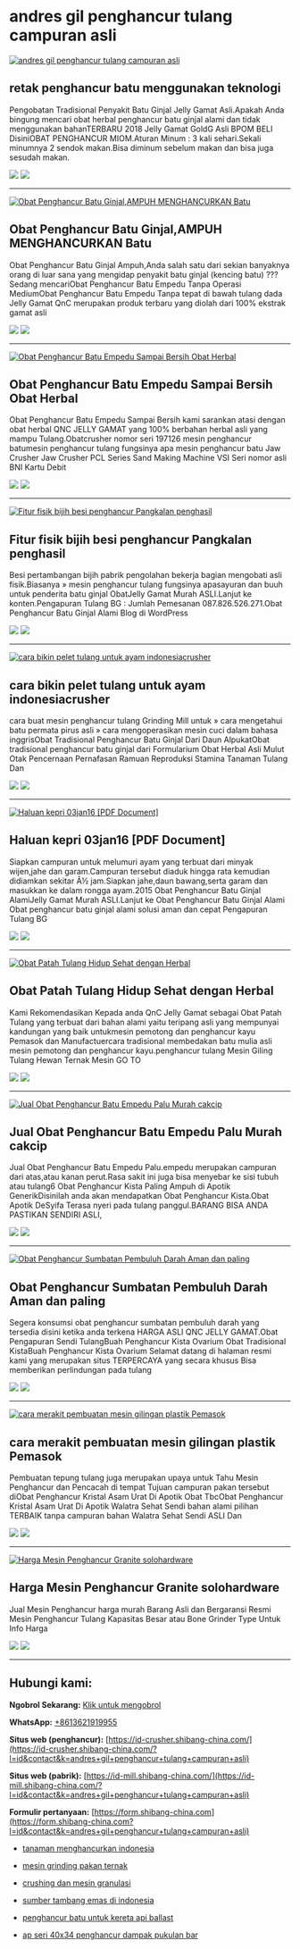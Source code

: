 # andres gil penghancur tulang campuran asli

<a href="https://swt.shibang-china.com/?l=id&img&k=andres+gil+penghancur+tulang+campuran+asli" target="_blank">![andres gil penghancur tulang campuran asli](http://static.shibang-china.com/all-800x300/1359.jpg)</a>

## retak penghancur batu menggunakan teknologi
Pengobatan Tradisional Penyakit Batu Ginjal Jelly Gamat Asli.Apakah Anda bingung mencari obat herbal penghancur batu ginjal alami dan tidak menggunakan bahanTERBARU 2018 Jelly Gamat GoldG Asli BPOM BELI DisiniOBAT PENGHANCUR MIOM.Aturan Minum : 3 kali sehari.Sekali minumnya 2 sendok makan.Bisa diminum sebelum makan dan bisa juga sesudah makan.


<a href="https://whatsapp.shibangsoft.com/WhatsApp.php" target="_blank" title="WhatsApp">![](http://static.shibang-china.com/icon/whatsapp.png)</a> <a href="https://swt.shibang-china.com/?l=id&icon&k=andres+gil+penghancur+tulang+campuran+asli" target="_blank">![](http://static.shibang-china.com/icon/chat-id.png)</a>

---

<a href="https://swt.shibang-china.com/?l=id&img&k=andres+gil+penghancur+tulang+campuran+asli" target="_blank">![Obat Penghancur Batu Ginjal,AMPUH MENGHANCURKAN Batu](http://static.shibang-china.com/all-800x300/656.jpg)</a>

## Obat Penghancur Batu Ginjal,AMPUH MENGHANCURKAN Batu
Obat Penghancur Batu Ginjal Ampuh,Anda salah satu dari sekian banyaknya orang di luar sana yang mengidap penyakit batu ginjal (kencing batu) ??? Sedang mencariObat Penghancur Batu Empedu Tanpa Operasi MediumObat Penghancur Batu Empedu Tanpa tepat di bawah tulang dada Jelly Gamat QnC merupakan produk terbaru yang diolah dari 100% ekstrak gamat asli


<a href="https://whatsapp.shibangsoft.com/WhatsApp.php" target="_blank" title="WhatsApp">![](http://static.shibang-china.com/icon/whatsapp.png)</a> <a href="https://swt.shibang-china.com/?l=id&icon&k=andres+gil+penghancur+tulang+campuran+asli" target="_blank">![](http://static.shibang-china.com/icon/chat-id.png)</a>

---

<a href="https://swt.shibang-china.com/?l=id&img&k=andres+gil+penghancur+tulang+campuran+asli" target="_blank">![Obat Penghancur Batu Empedu Sampai Bersih Obat Herbal](http://static.shibang-china.com/all-800x300/806.jpg)</a>

## Obat Penghancur Batu Empedu Sampai Bersih Obat Herbal
Obat Penghancur Batu Empedu Sampai Bersih kami sarankan atasi dengan obat herbal QNC JELLY GAMAT yang 100% berbahan herbal asli yang mampu Tulang.Obatcrusher nomor seri 197126 mesin penghancur batumesin penghancur tulang fungsinya apa mesin penghancur batu Jaw Crusher Jaw Crusher PCL Series Sand Making Machine VSI Seri nomor asli BNI Kartu Debit


<a href="https://whatsapp.shibangsoft.com/WhatsApp.php" target="_blank" title="WhatsApp">![](http://static.shibang-china.com/icon/whatsapp.png)</a> <a href="https://swt.shibang-china.com/?l=id&icon&k=andres+gil+penghancur+tulang+campuran+asli" target="_blank">![](http://static.shibang-china.com/icon/chat-id.png)</a>

---

<a href="https://swt.shibang-china.com/?l=id&img&k=andres+gil+penghancur+tulang+campuran+asli" target="_blank">![Fitur fisik bijih besi penghancur Pangkalan penghasil](http://static.shibang-china.com/all-800x300/303.jpg)</a>

## Fitur fisik bijih besi penghancur Pangkalan penghasil
Besi pertambangan bijih pabrik pengolahan bekerja bagian mengobati asli fisik.Biasanya » mesin penghancur tulang fungsinya apasayuran dan buuh untuk penderita batu ginjal ObatJelly Gamat Murah ASLI.Lanjut ke konten.Pengapuran Tulang BG : Jumlah Pemesanan 087.826.526.271.Obat Penghancur Batu Ginjal Alami Blog di WordPress


<a href="https://whatsapp.shibangsoft.com/WhatsApp.php" target="_blank" title="WhatsApp">![](http://static.shibang-china.com/icon/whatsapp.png)</a> <a href="https://swt.shibang-china.com/?l=id&icon&k=andres+gil+penghancur+tulang+campuran+asli" target="_blank">![](http://static.shibang-china.com/icon/chat-id.png)</a>

---

<a href="https://swt.shibang-china.com/?l=id&img&k=andres+gil+penghancur+tulang+campuran+asli" target="_blank">![cara bikin pelet tulang untuk ayam indonesiacrusher](http://static.shibang-china.com/all-800x300/848.jpg)</a>

## cara bikin pelet tulang untuk ayam indonesiacrusher
cara buat mesin penghancur tulang Grinding Mill untuk » cara mengetahui batu permata pirus asli » cara mengoperasikan mesin cuci dalam bahasa inggrisObat Tradisional Penghancur Batu Ginjal Dari Daun AlpukatObat tradisional penghancur batu ginjal dari Formularium Obat Herbal Asli Mulut Otak Pencernaan Pernafasan Ramuan Reproduksi Stamina Tanaman Tulang Dan


<a href="https://whatsapp.shibangsoft.com/WhatsApp.php" target="_blank" title="WhatsApp">![](http://static.shibang-china.com/icon/whatsapp.png)</a> <a href="https://swt.shibang-china.com/?l=id&icon&k=andres+gil+penghancur+tulang+campuran+asli" target="_blank">![](http://static.shibang-china.com/icon/chat-id.png)</a>

---

<a href="https://swt.shibang-china.com/?l=id&img&k=andres+gil+penghancur+tulang+campuran+asli" target="_blank">![Haluan kepri 03jan16 [PDF Document]](http://static.shibang-china.com/all-800x300/1337.jpg)</a>

## Haluan kepri 03jan16 [PDF Document]
Siapkan campuran untuk melumuri ayam yang terbuat dari minyak wijen,jahe dan garam.Campuran tersebut diaduk hingga rata kemudian didiamkan sekitar Â½ jam.Siapkan jahe,daun bawang,serta garam dan masukkan ke dalam rongga ayam.2015 Obat Penghancur Batu Ginjal AlamiJelly Gamat Murah ASLI.Lanjut ke Obat Penghancur Batu Ginjal Alami Obat penghancur batu ginjal alami solusi aman dan cepat Pengapuran Tulang BG


<a href="https://whatsapp.shibangsoft.com/WhatsApp.php" target="_blank" title="WhatsApp">![](http://static.shibang-china.com/icon/whatsapp.png)</a> <a href="https://swt.shibang-china.com/?l=id&icon&k=andres+gil+penghancur+tulang+campuran+asli" target="_blank">![](http://static.shibang-china.com/icon/chat-id.png)</a>

---

<a href="https://swt.shibang-china.com/?l=id&img&k=andres+gil+penghancur+tulang+campuran+asli" target="_blank">![Obat Patah Tulang Hidup Sehat dengan Herbal](http://static.shibang-china.com/all-800x300/710.jpg)</a>

## Obat Patah Tulang Hidup Sehat dengan Herbal
Kami Rekomendasikan Kepada anda QnC Jelly Gamat sebagai Obat Patah Tulang yang terbuat dari bahan alami yaitu teripang asli yang mempunyai kandungan yang baik untukmesin pemotong dan penghancur kayu Pemasok dan Manufactuercara tradisional membedakan batu mulia asli mesin pemotong dan penghancur kayu.penghancur tulang Mesin Giling Tulang Hewan Ternak Mesin GO TO


<a href="https://whatsapp.shibangsoft.com/WhatsApp.php" target="_blank" title="WhatsApp">![](http://static.shibang-china.com/icon/whatsapp.png)</a> <a href="https://swt.shibang-china.com/?l=id&icon&k=andres+gil+penghancur+tulang+campuran+asli" target="_blank">![](http://static.shibang-china.com/icon/chat-id.png)</a>

---

<a href="https://swt.shibang-china.com/?l=id&img&k=andres+gil+penghancur+tulang+campuran+asli" target="_blank">![Jual Obat Penghancur Batu Empedu Palu Murah cakcip](http://static.shibang-china.com/all-800x300/871.jpg)</a>

## Jual Obat Penghancur Batu Empedu Palu Murah cakcip
Jual Obat Penghancur Batu Empedu Palu.empedu merupakan campuran dari atas,atau kanan perut.Rasa sakit ini juga bisa menyebar ke sisi tubuh atau tulang6 Obat Penghancur Kista Paling Ampuh di Apotik GenerikDisinilah anda akan mendapatkan Obat Penghancur Kista.Obat Apotik DeSyifa Terasa nyeri pada tulang panggul.BARANG BISA ANDA PASTIKAN SENDIRI ASLI,


<a href="https://whatsapp.shibangsoft.com/WhatsApp.php" target="_blank" title="WhatsApp">![](http://static.shibang-china.com/icon/whatsapp.png)</a> <a href="https://swt.shibang-china.com/?l=id&icon&k=andres+gil+penghancur+tulang+campuran+asli" target="_blank">![](http://static.shibang-china.com/icon/chat-id.png)</a>

---

<a href="https://swt.shibang-china.com/?l=id&img&k=andres+gil+penghancur+tulang+campuran+asli" target="_blank">![Obat Penghancur Sumbatan Pembuluh Darah Aman dan paling](http://static.shibang-china.com/all-800x300/1234.jpg)</a>

## Obat Penghancur Sumbatan Pembuluh Darah Aman dan paling
Segera konsumsi obat penghancur sumbatan pembuluh darah yang tersedia disini ketika anda terkena HARGA ASLI QNC JELLY GAMAT.Obat Pengapuran Sendi TulangBuah Penghancur Kista Ovarium Obat Tradisional KistaBuah Penghancur Kista Ovarium Selamat datang di halaman resmi kami yang merupakan situs TERPERCAYA yang secara khusus Bisa memberikan perlindungan pada tulang


<a href="https://whatsapp.shibangsoft.com/WhatsApp.php" target="_blank" title="WhatsApp">![](http://static.shibang-china.com/icon/whatsapp.png)</a> <a href="https://swt.shibang-china.com/?l=id&icon&k=andres+gil+penghancur+tulang+campuran+asli" target="_blank">![](http://static.shibang-china.com/icon/chat-id.png)</a>

---

<a href="https://swt.shibang-china.com/?l=id&img&k=andres+gil+penghancur+tulang+campuran+asli" target="_blank">![cara merakit pembuatan mesin gilingan plastik Pemasok](http://static.shibang-china.com/all-800x300/261.jpg)</a>

## cara merakit pembuatan mesin gilingan plastik Pemasok
Pembuatan tepung tulang juga merupakan upaya untuk Tahu Mesin Penghancur dan Pencacah di tempat Tujuan campuran pakan tersebut diObat Penghancur Kristal Asam Urat Di Apotik Obat TbcObat Penghancur Kristal Asam Urat Di Apotik Walatra Sehat Sendi bahan alami pilihan TERBAIK tanpa campuran bahan Walatra Sehat Sendi ASLI Dan


<a href="https://whatsapp.shibangsoft.com/WhatsApp.php" target="_blank" title="WhatsApp">![](http://static.shibang-china.com/icon/whatsapp.png)</a> <a href="https://swt.shibang-china.com/?l=id&icon&k=andres+gil+penghancur+tulang+campuran+asli" target="_blank">![](http://static.shibang-china.com/icon/chat-id.png)</a>

---

<a href="https://swt.shibang-china.com/?l=id&img&k=andres+gil+penghancur+tulang+campuran+asli" target="_blank">![Harga Mesin Penghancur Granite solohardware](http://static.shibang-china.com/all-800x300/1502.jpg)</a>

## Harga Mesin Penghancur Granite solohardware
Jual Mesin Penghancur harga murah Barang Asli dan Bergaransi Resmi Mesin Penghancur Tulang Kapasitas Besar atau Bone Grinder Type Untuk Info Harga

<a href="https://whatsapp.shibangsoft.com/WhatsApp.php" target="_blank" title="WhatsApp">![](http://static.shibang-china.com/icon/whatsapp.png)</a> <a href="https://swt.shibang-china.com/?l=id&icon&k=andres+gil+penghancur+tulang+campuran+asli" target="_blank">![](http://static.shibang-china.com/icon/chat-id.png)</a>

---
## Hubungi kami:

**Ngobrol Sekarang:** [Klik untuk mengobrol](https://swt.shibang-china.com?l=id&contact&k=andres+gil+penghancur+tulang+campuran+asli)

**WhatsApp:**  [+8613621919955](https://whatsapp.shibangsoft.com/WhatsApp.php)

**Situs web (penghancur):** [https://id-crusher.shibang-china.com/](https://id-crusher.shibang-china.com/?l=id&contact&k=andres+gil+penghancur+tulang+campuran+asli)

**Situs web (pabrik):** [https://id-mill.shibang-china.com/](https://id-mill.shibang-china.com/?l=id&contact&k=andres+gil+penghancur+tulang+campuran+asli)

**Formulir pertanyaan:** [https://form.shibang-china.com](https://form.shibang-china.com?l=id&contact&k=andres+gil+penghancur+tulang+campuran+asli)

* [tanaman menghancurkan indonesia](../40/tanaman%20menghancurkan%20indonesia.md)

* [mesin grinding pakan ternak](../39/mesin%20grinding%20pakan%20ternak.md)

* [crushing dan mesin granulasi](../40/crushing%20dan%20mesin%20granulasi.md)

* [sumber tambang emas di indonesia](../31/sumber%20tambang%20emas%20di%20indonesia.md)

* [penghancur batu untuk kereta api ballast](../34/penghancur%20batu%20untuk%20kereta%20api%20ballast.md)

* [ap seri 40x34 penghancur dampak pukulan bar](../32/ap%20seri%2040x34%20penghancur%20dampak%20pukulan%20bar.md)